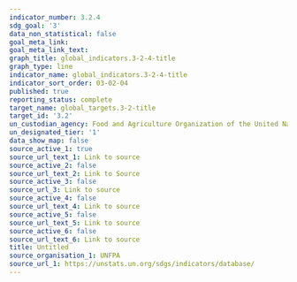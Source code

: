 ```yaml
---
indicator_number: 3.2.4
sdg_goal: '3'
data_non_statistical: false
goal_meta_link: 
goal_meta_link_text: 
graph_title: global_indicators.3-2-4-title
graph_type: line
indicator_name: global_indicators.3-2-4-title
indicator_sort_order: 03-02-04
published: true
reporting_status: complete
target_name: global_targets.3-2-title
target_id: '3.2'
un_custodian_agency: Food and Agriculture Organization of the United Nations (FAO)
un_designated_tier: '1'
data_show_map: false
source_active_1: true
source_url_text_1: Link to source
source_active_2: false
source_url_text_2: Link to Source
source_active_3: false
source_url_3: Link to source
source_active_4: false
source_url_text_4: Link to source
source_active_5: false
source_url_text_5: Link to source
source_active_6: false
source_url_text_6: Link to source
title: Untitled
source_organisation_1: UNFPA
source_url_1: https://unstats.un.org/sdgs/indicators/database/
---
```

